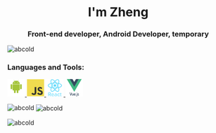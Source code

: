 <h1 align="center">I'm Zheng</h1>
<h3 align="center">Front-end developer, Android Developer, temporary</h3>

<p align="left"> <img src="https://komarev.com/ghpvc/?username=abcold&label=Profile%20views&color=0e75b6&style=flat" alt="abcold" /> </p>

<p align="left">
</p>

<h3 align="left">Languages and Tools:</h3>
<p align="left"> <a href="https://developer.android.com" target="_blank" rel="noreferrer"> <img src="https://raw.githubusercontent.com/devicons/devicon/master/icons/android/android-original-wordmark.svg" alt="android" width="40" height="40"/> </a> <a href="https://developer.mozilla.org/en-US/docs/Web/JavaScript" target="_blank" rel="noreferrer"> <img src="https://raw.githubusercontent.com/devicons/devicon/master/icons/javascript/javascript-original.svg" alt="javascript" width="40" height="40"/> </a> <a href="https://reactjs.org/" target="_blank" rel="noreferrer"> <img src="https://raw.githubusercontent.com/devicons/devicon/master/icons/react/react-original-wordmark.svg" alt="react" width="40" height="40"/> </a> <a href="https://vuejs.org/" target="_blank" rel="noreferrer"> <img src="https://raw.githubusercontent.com/devicons/devicon/master/icons/vuejs/vuejs-original-wordmark.svg" alt="vuejs" width="40" height="40"/> </a> </p>

<p><img align="left" src="https://github-readme-stats.vercel.app/api/top-langs?username=abcold&show_icons=true&locale=en&layout=compact" alt="abcold" /></p>

<p>&nbsp;<img align="center" src="https://github-readme-stats.vercel.app/api?username=abcold&show_icons=true&locale=en" alt="abcold" /></p>

<p><img align="center" src="https://github-readme-streak-stats.herokuapp.com/?user=abcold&" alt="abcold" /></p>
